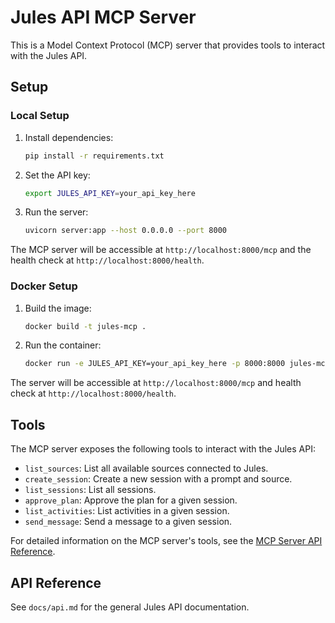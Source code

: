 # Jules API MCP Server

This is a Model Context Protocol (MCP) server that provides tools to interact with the Jules API.

## Setup

### Local Setup

1. Install dependencies:

   ```bash
   pip install -r requirements.txt
   ```

2. Set the API key:

   ```bash
   export JULES_API_KEY=your_api_key_here
   ```

3. Run the server:

   ```bash
   uvicorn server:app --host 0.0.0.0 --port 8000
   ```

The MCP server will be accessible at `http://localhost:8000/mcp` and the health check at `http://localhost:8000/health`.

### Docker Setup

1. Build the image:

   ```bash
   docker build -t jules-mcp .
   ```

2. Run the container:

   ```bash
   docker run -e JULES_API_KEY=your_api_key_here -p 8000:8000 jules-mcp
   ```

The server will be accessible at `http://localhost:8000/mcp` and health check at `http://localhost:8000/health`.

## Tools

The MCP server exposes the following tools to interact with the Jules API:

- `list_sources`: List all available sources connected to Jules.
- `create_session`: Create a new session with a prompt and source.
- `list_sessions`: List all sessions.
- `approve_plan`: Approve the plan for a given session.
- `list_activities`: List activities in a given session.
- `send_message`: Send a message to a given session.

For detailed information on the MCP server's tools, see the [MCP Server API Reference](docs/mcp_api.md).

## API Reference

See `docs/api.md` for the general Jules API documentation.
